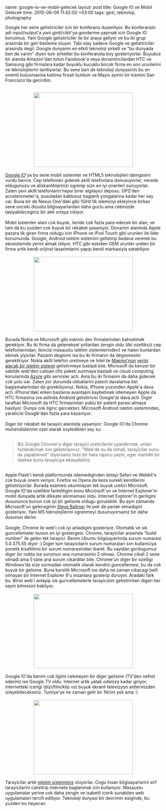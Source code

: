 name: google-io-ve-mobil-gelecek
layout: post
title: Google IO ve Mobil Gelecek
time: 2010-06-06 11:42:00 +03:00
tags: gezi, teknoloji, photography

Google her sene gelistiriciler icin bir konferans duzenliyor. Bu konferansin adi input/output'a yani girdi/cikti'ya gonderme yapmak icin Google IO konulmus. Yani Google gelistiriciler ile bir araya geliyor ve bu iki grup arasinda bir geri besleme oluyor. Tabi olay sadece Google ve gelistiriciler arasinda degil. Google dunyanin en etkili teknoloji sirketi ve "bu dunyada ben de varim" diyen tum sirketler bu konferansta boy gosteriyorlar. Buyukce bir alanda Amazon'dan tutun Facebook'a veya donanimcilardan HTC ve Samsung gibi firmalara kadar buyuklu kucuklu bircok firma en son urunlerini ve teknolojilerini tanitiyorlar. Bu sene ben de teknoloji dunyasinin bu en onemli bulusmasina katilma firsati buldum ve Mayis ayinin bir kismini San Francisco'da gecirdim.<br /><br /><div class="separator" style="clear: both; text-align: center;"><a href="http://4.bp.blogspot.com/_AZvuJ9kmERM/TAtacSiNVbI/AAAAAAAABeo/VJNo4eU6lqI/s1600/2010-05-18+22.32.12.jpg" imageanchor="1" style="margin-left: 1em; margin-right: 1em;"><img border="0" height="240" src="http://4.bp.blogspot.com/_AZvuJ9kmERM/TAtacSiNVbI/AAAAAAAABeo/VJNo4eU6lqI/s320/2010-05-18+22.32.12.jpg" width="320" /></a></div><br /><a href="http://code.google.com/events/io/2010/">Google IO</a>'ya bu sene mobil sistemler ve HTML5 teknolojileri damgasini vurdu bence. Cep telefonlari giderek akilli telefonlara donusuyorlar; nerede oldugunuzu ve aliskanliklarinizi ogrenip size en iyi onerileri sunuyorlar. Zaten yeni akilli telefonlarin hepsi birer algilayici deposu. GPS'den accelerometer'a, pusuladan kablosuz baglanti yongalarina kadar her sey var. Buna bir de Nexus One'daki gibi 1GHz'lik islemciyi ekleyince birkac sene onceki dizustu bilgisayarlardan daha guclu ama cebinizde tasiyabileceginiz bir alet ortaya cikiyor.<br /><br />Mobil sistemler alani cok buyuk, ileride cok fazla para edecek bir alan; ve tam da bu yuzden cok buyuk bir rekabet yasaniyor. Donanim alaninda Apple pazara ilk giren firma oldugu icin iPhone ve iPod Touch gibi urunleri ile lider konumunda. Google, Android isletim sistemini gelistirip bedava vererek bu ekosistemde yerini almak istiyor. HTC gibi eskiden OEM urunler ureten bir firma artik kendi orijinal tasarimlarini yapip kendi markasiyla satabiliyor.<br /><br /><div class="separator" style="clear: both; text-align: center;"><a href="http://1.bp.blogspot.com/_AZvuJ9kmERM/TAtbIAtmzYI/AAAAAAAABes/zNfgPsscHB8/s1600/camera-t.jpg" imageanchor="1" style="margin-left: 1em; margin-right: 1em;"><img border="0" height="240" src="http://1.bp.blogspot.com/_AZvuJ9kmERM/TAtbIAtmzYI/AAAAAAAABes/zNfgPsscHB8/s320/camera-t.jpg" width="320" /></a></div><br />Burada Nokia ve Microsoft gibi eskinin dev firmalarindan bahsetmek gerekiyor. Bu iki firma da geleneksel yollardan zengin oldu (ilki ozelliksiz cep telefonlarindan, ikincisi masaustu isletim sistemlerinden) ve halen bunlardan ekmek yiyorlar. Pazarin degisimi ise bu iki firmanin da degismesini gerektiriyor. Nokia akilli telefon uretmeye ve Intel ile <a href="http://en.wikipedia.org/wiki/Maemo">Maemo'nun</a> <a href="http://en.wikipedia.org/wiki/MeeGo">yerini alacak bir isletim sistemi</a> gelistirmeye basladi bile. Microsoft da benzer bir sekilde web'den calisan ofis paketi sunmaya basladi ve cloud computing konularinda <a href="http://en.wikipedia.org/wiki/Azure_Services_Platform">Azure</a> gibi servisler acti. Ama bu iki firmanin da daha gidecek cok yolu var. Zaten zor durumda olduklarini patent davalarina bel baglamalarindan da gorebiliyoruz. Nokia, iPhone yuzunden Apple'a dava acti. iPhone'daki erken baslama avantajini kaybetmek istemeyen Apple da HTC firmasina (ve aslinda Android gelistiricisi Google'a) dava acti. Diger taraftan Microsoft da HTC firmasindan yuklu bir patent parasi almaya basliyor. Dunya cok ilginc gercekten; Microsoft Android isletim sisteminden, yaraticisi Google'dan fazla para kazaniyor.<br /><br />Diger bir rekabet de tarayici alaninda yasaniyor. Google IO'da Chrome muhendislerinin ozet olarak soyledikleri sey su:<br /><br /><blockquote>Biz Google Chrome'u diger tarayici ureticilerini uyandirmak, onlari hizlandirmak icin gelistiriyoruz. "Web'de su da olmali, tarayicilar sunu da yapabilmeli" diyorsaniz bize bir hata raporu yazin, eger mantikli bir istekse bunu tarayiciya ekleyebiliriz.</blockquote><br />Apple Flash'i kendi platformunda istemediginden dolayi Safari ve Webkit'e cok buyuk onem veriyor. Firefox ve Opera da keza surekli kendilerini gelistiriyorlar. Burada esamesi okunmayan tek buyuk uretici Microsoft. Google IO'da ozellikle farkettigim konu Microsoft'un ve Internet Explorer'in mobil dunyada artik dikkate alinmamasi oldu. Internet Explorer'in geriligini dusununce bunun cok iyi bir gelisme oldugu gorulebilir. Bu ayni zamanda Microsoft'un geleceginin <a href="http://www.techflash.com/seattle/2009/10/microsofts_ballmer_the_internet_is_not_designed_for_the_iphone.html">Steve Ballmer</a> ile pek de parlak olmadigini gosteriyor. Yani MS teknolojilerini ogrenmeyi dusunuyorsaniz bir daha dusunun derim.<br /><br />Google, Chrome ile web'i cok iyi anladigini gosteriyor. Otomatik ve sik guncellemeler bunun en iyi gostergesi. Chrome, tarayicilar arasinda "build number" ile gelen tek tarayici. Benim Ubuntu bilgisayarimda surum numarasi 5.0.375.55 diyor :) Diger tum tarayicilarin surum numaralari son kullaniciya yonelik kisaltilmis bir surum numarasindan ibaret. Bu sayidan gordugumuz diger bir nokta ise surumun ana numarasinin 5 olmasi. Chrome cikali 2 sene olmadi ama 5 tane ana surum cikardilar bile. Chrome'un diger bir ozelligi Windows'da size sormadan otomatik olarak kendini guncellemesi, bu da cok buyuk bir gelisme. Buna karsilik Microsoft ise daha ne zaman cikacagi belli olmayan bir Internet Explorer 9'u insanlara gosterip duruyor. Aradaki fark bu. Birisi web'i anlayip sik guncellemelerle tarayicisini gelistirirken digeri her seyin bitmesini bekliyor.<br /><br /><div class="separator" style="clear: both; text-align: center;"><a href="http://1.bp.blogspot.com/_AZvuJ9kmERM/TAtejoCvXWI/AAAAAAAABe0/LcAQmbhMaxc/s1600/P5190246.JPG" imageanchor="1" style="margin-left: 1em; margin-right: 1em;"><img border="0" height="240" src="http://1.bp.blogspot.com/_AZvuJ9kmERM/TAtejoCvXWI/AAAAAAAABe0/LcAQmbhMaxc/s320/P5190246.JPG" width="320" /></a></div><br />Google IO'da benim cok ilgimi cekmeyen bir diger gelisme (TV'den nefret ederim) ise Google TV oldu. Internet artik yatak odaniza kadar giriyor, internetteki icerigi (dizi/film/klip vs) buyuk ekranli televizyon setlerinizden izleyebileceksiniz. Turkiye'ye ne zaman gelir bir fikrim yok ama :)<br /><br /><div class="separator" style="clear: both; text-align: center;"><a href="http://3.bp.blogspot.com/_AZvuJ9kmERM/TAtdr0ynHXI/AAAAAAAABew/jHZ6fAwASsQ/s1600/2010-05-20+10.31.10.jpg" imageanchor="1" style="margin-left: 1em; margin-right: 1em;"><img border="0" height="239" src="http://3.bp.blogspot.com/_AZvuJ9kmERM/TAtdr0ynHXI/AAAAAAAABew/jHZ6fAwASsQ/s320/2010-05-20+10.31.10.jpg" width="320" /></a></div><br />Tarayicilar artik <a href="http://en.wikipedia.org/wiki/Google_Chrome_OS">isletim sistemimiz</a> oluyorlar. Cogu insan bilgisayarlarini sirf tarayicilarini calistirip internete baglanmak icin kullaniyor. Masaustu uygulamalar yerine cok daha zengin ve isabetli icerik sunabilen web uygulamalari tercih ediliyor. Teknoloji dunyasi bir devrimin esiginde, bu yuzden bu heyecan.
